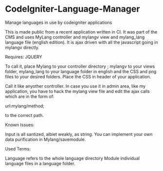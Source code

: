 # CodeIgniter-Language-Manager
Manage languages in use by codeigniter applications


This is made public from a recent application written in CI. It was part of the CMS and uses MyLang controller and mylangv view and mylang_lang language file (english edition). It is ajax driven with all the javascript going in mylangv directly.

Requires: JQUERY

To call it, place Mylang to your controller directory ; mylangv to your views folder, mylang_lang to your language folder in english and the CSS and png files to your desired folders. Place the CSS in header of your application.

Call it like anyother controller. In case you use it in admin area, like my application, you have to hack the mylang view file and edit the ajax calls which are in the form of:

url:<?php echo base_url();?>mylang/method;

to the correct path.

Known Issues:

Input is all santized, albiet weakly, as string. You can implement your own data purification in Mylang/savemodule.

Used Terms:

Language refers to the whole language  directory
Module individual language files in a language folder.
